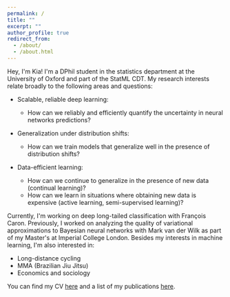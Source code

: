 ```yaml
---
permalink: /
title: ""
excerpt: ""
author_profile: true
redirect_from: 
  - /about/
  - /about.html
---
```


Hey, I'm Kia! I'm a DPhil student in the statistics department at the University of Oxford and part of the StatML CDT. My research interests relate broadly to the following areas and questions:

- Scalable, reliable deep learning:
    - How can we reliably and efficiently quantify the uncertainty in neural networks predictions?

- Generalization under distribution shifts:
    - How can we train models that generalize well in the presence of distribution shifts?

- Data-efficient learning:
    - How can we continue to generalize in the presence of new data (continual learning)?
    - How can we learn in situations where obtaining new data is expensive (active learning, semi-supervised learning)?


Currently, I'm working on deep long-tailed classification with François Caron. Previously, I worked on analyzing the quality of variational approximations to Bayesian neural networks with Mark van der Wilk as part of my Master's at Imperial College London. Besides my interests in machine learning, I'm also interested in:

- Long-distance cycling
- MMA (Brazilian Jiu Jitsu)
- Economics and sociology

You can find my CV [here](https://kiaashour.github.io//files/resume.pdf) and a list of my publications [here](https://kiaashour.github.io//publications/).
